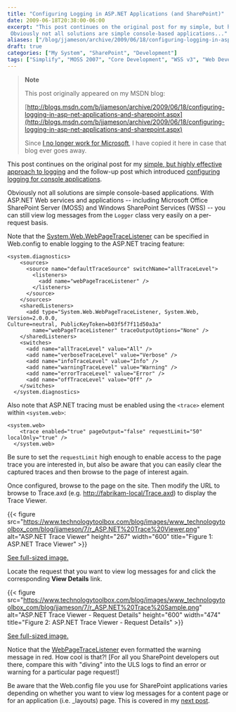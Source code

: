 ```yaml
---
title: "Configuring Logging in ASP.NET Applications (and SharePoint)"
date: 2009-06-18T20:38:00-06:00
excerpt: "This post continues on the original post for my simple, but highly effective approach to logging and the follow-up post which introduced configuring logging for console applications . 
 Obviously not all solutions are simple console-based applications..."
aliases: ["/blog/jjameson/archive/2009/06/18/configuring-logging-in-asp-net-applications-and-sharepoint.aspx"]
draft: true
categories: ["My System", "SharePoint", "Development"]
tags: ["Simplify", "MOSS 2007", "Core Development", "WSS v3", "Web Development"]
---
```


> **Note**
>
> This post originally appeared on my MSDN blog:
>
> [http://blogs.msdn.com/b/jjameson/archive/2009/06/18/configuring-logging-in-asp-net-applications-and-sharepoint.aspx](http://blogs.msdn.com/b/jjameson/archive/2009/06/18/configuring-logging-in-asp-net-applications-and-sharepoint.aspx)
>
> Since
> [I no longer work for Microsoft](/blog/jjameson/2011/09/02/last-day-with-microsoft), I have copied it here in case that blog
> ever goes away.

This post continues on the original post for my [simple, but highly effective approach to logging](/blog/jjameson/2009/06/18/a-simple-but-highly-effective-approach-to-logging) and the follow-up post which  introduced [configuring logging for console applications](/blog/jjameson/2009/06/18/configuring-logging-in-a-console-application).

Obviously not all solutions are simple console-based applications. With ASP.NET  Web services and applications -- including Microsoft Office SharePoint Server (MOSS)  and Windows SharePoint Services (WSS) -- you can still view log messages from the `Logger` class very easily on a per-request basis.

Note that the [System.Web.WebPageTraceListener](http://msdn.microsoft.com/en-us/library/system.web.webpagetracelistener.aspx) can be specified in Web.config to enable logging  to the ASP.NET tracing feature:

```
<system.diagnostics>
    <sources>
      <source name="defaultTraceSource" switchName="allTraceLevel">
        <listeners>
          <add name="webPageTraceListener" />
        </listeners>
      </source>
    </sources>
    <sharedListeners>
      <add type="System.Web.WebPageTraceListener, System.Web, Version=2.0.0.0,
Culture=neutral, PublicKeyToken=b03f5f7f11d50a3a"
        name="webPageTraceListener" traceOutputOptions="None" />
    </sharedListeners>
    <switches>
      <add name="allTraceLevel" value="All" />
      <add name="verboseTraceLevel" value="Verbose" />
      <add name="infoTraceLevel" value="Info" />
      <add name="warningTraceLevel" value="Warning" />
      <add name="errorTraceLevel" value="Error" />
      <add name="offTraceLevel" value="Off" />
    </switches>
  </system.diagnostics>
```

Also note that ASP.NET tracing must be enabled using the `<trace>`  element within `<system.web>`:

```
<system.web>
    <trace enabled="true" pageOutput="false" requestLimit="50" localOnly="true" />
  </system.web>
```

Be sure to set the `requestLimit`  high enough to enable access to the page trace you are interested in, but also be  aware that you can easily clear the captured traces and then browse to the page  of interest again.

Once configured, browse to the page on the site. Then modify the URL to browse  to Trace.axd (e.g. [http://fabrikam-local/Trace.axd](http://fabrikam-local/Trace.axd))  to display the Trace Viewer.

{{< figure
src="https://www.technologytoolbox.com/blog/images/www_technologytoolbox_com/blog/jjameson/7/r_ASP.NET%20Trace%20Viewer.png"
alt="ASP.NET Trace Viewer"
height="267"
width="600"
title="Figure 1: ASP.NET Trace Viewer" >}}

[See full-sized image.](/blog/images/www_technologytoolbox_com/blog/jjameson/7/o_ASP.NET%20Trace%20Viewer.png)

Locate the request that you want to view log messages for and click the corresponding **View Details** link.

{{< figure
src="https://www.technologytoolbox.com/blog/images/www_technologytoolbox_com/blog/jjameson/7/r_ASP.NET%20Trace%20Sample.png"
alt="ASP.NET Trace Viewer - Request Details"
height="600"
width="474"
title="Figure 2: ASP.NET Trace Viewer - Request Details" >}}

[See full-sized image.](/blog/images/www_technologytoolbox_com/blog/jjameson/7/o_ASP.NET%20Trace%20Sample.png)

Notice that the [WebPageTraceListener](http://msdn.microsoft.com/en-us/library/system.web.webpagetracelistener.aspx) even formatted the warning message in red. How cool is  that?! [For all you SharePoint developers out there, compare this with "diving"  into the ULS logs to find an error or warning for a particular page request!]

Be aware that the Web.config file you use for SharePoint applications varies  depending on whether you want to view log messages for a content page or for an  application (i.e. \_layouts) page. This is covered in my [next post](/blog/jjameson/2009/06/18/configuring-logging-in-sharepoint-application-pages).

